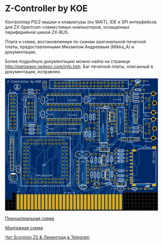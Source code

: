 # Z-Controller by KOE

Контроллер PS/2 мышки и клавиатуры (no WAIT), IDE и SPI интерфейсов для ZX-Spectrum-совместимых компьютеров, оснащенных периферийной шиной ZX-BUS.

Плата и схема, востановленные по сканам оригинальной печатной платы, предоставленными  Михаилом Андреевым (Mikka_A) и документации.

Более подробную документацию можно найти на странице http://pentagon.nedopc.com/info.htm.
Баг печатной платы, описанный в документации, исправлен.


![image](Export/render.jpg)

[Принципиальная схема](Export/Schematic_Z-Controller_v1.0.0.pdf)

[Монтажная схема](Export/PCB_Z-Controller_v1.0.0.pdf)

[Чат Scorpion ZS & Ленинград в Telegram](https://t.me/zs_scorpion)
